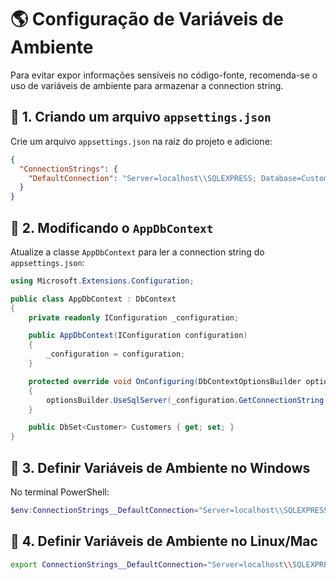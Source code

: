 # 🌎 Configuração de Variáveis de Ambiente

Para evitar expor informações sensíveis no código-fonte, recomenda-se o uso de variáveis de ambiente para armazenar a connection string.

## 📌 1. Criando um arquivo `appsettings.json`
Crie um arquivo `appsettings.json` na raiz do projeto e adicione:

```json
{
  "ConnectionStrings": {
    "DefaultConnection": "Server=localhost\\SQLEXPRESS; Database=CustomerDB; Trusted_Connection=True; Encrypt=False;"
  }
}
```

## 📌 2. Modificando o `AppDbContext`
Atualize a classe `AppDbContext` para ler a connection string do `appsettings.json`:

```csharp
using Microsoft.Extensions.Configuration;

public class AppDbContext : DbContext
{
    private readonly IConfiguration _configuration;

    public AppDbContext(IConfiguration configuration)
    {
        _configuration = configuration;
    }

    protected override void OnConfiguring(DbContextOptionsBuilder optionsBuilder)
    {
        optionsBuilder.UseSqlServer(_configuration.GetConnectionString("DefaultConnection"));
    }

    public DbSet<Customer> Customers { get; set; }
}
```

## 📌 3. Definir Variáveis de Ambiente no Windows
No terminal PowerShell:
```powershell
$env:ConnectionStrings__DefaultConnection="Server=localhost\\SQLEXPRESS; Database=CustomerDB; Trusted_Connection=True; Encrypt=False;"
```

## 📌 4. Definir Variáveis de Ambiente no Linux/Mac
```sh
export ConnectionStrings__DefaultConnection="Server=localhost\\SQLEXPRESS; Database=CustomerDB; Trusted_Connection=True; Encrypt=False;"
```